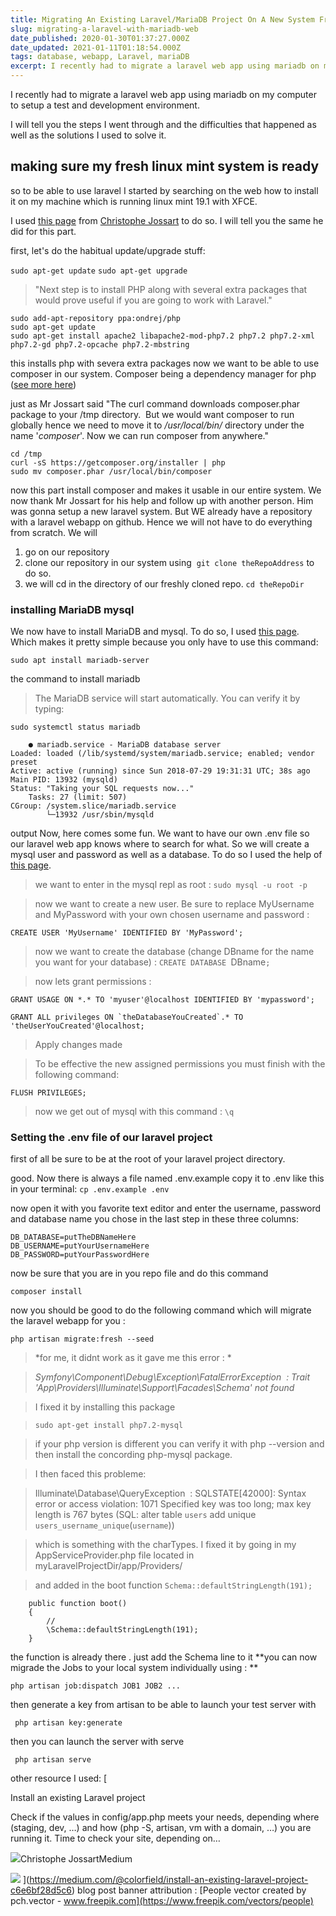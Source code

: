 ```yaml
---
title: Migrating An Existing Laravel/MariaDB Project On A New System From Scratch.
slug: migrating-a-laravel-with-mariadb-web
date_published: 2020-01-30T01:37:27.000Z
date_updated: 2021-01-11T01:18:54.000Z
tags: database, webapp, Laravel, mariaDB
excerpt: I recently had to migrate a laravel web app using mariadb on my computer to setup a test and development environment.I will tell you the steps I went through and the difficulties that happened as well as the solutions I used to solve it. 
---
```


I recently had to migrate a laravel web app using mariadb on my computer to setup a test and development environment.

I will tell you the steps I went through and the difficulties that happened as well as the solutions I used to solve it. 

## making sure my fresh linux mint system is ready

so to be able to use laravel I started by searching on the web how to install it on my machine which is running linux mint 19.1 with XFCE.

I used [this page](https://www.howtoforge.com/tutorial/install-laravel-on-ubuntu-for-apache/) from [Christophe Jossart](https://medium.com/@colorfield) to do so. I will tell you the same he did for this part.

first, let's do the habitual update/upgrade stuff:

`sudo apt-get update`
`sudo apt-get upgrade`

> "Next step is to install PHP along with several extra packages that would prove useful if you are going to work with Laravel."

    sudo add-apt-repository ppa:ondrej/php
    sudo apt-get update
    sudo apt-get install apache2 libapache2-mod-php7.2 php7.2 php7.2-xml php7.2-gd php7.2-opcache php7.2-mbstring

this installs php with severa extra packages
now we want to be able to use composer in our system. Composer being a dependency manager for php ([see more here](https://getcomposer.org/))

just as Mr Jossart said "The curl command downloads composer.phar package to your /tmp directory.  But we would want composer to run globally hence we need to move it to */usr/local/bin/* directory under the name '*composer*'. Now we can run composer from anywhere."

    cd /tmp
    curl -sS https://getcomposer.org/installer | php
    sudo mv composer.phar /usr/local/bin/composer

now this part install composer and makes it usable in our entire system.
We now thank Mr Jossart for his help and follow up with another person. Him was gonna setup a new laravel system. But WE already have a repository with a laravel webapp on github. Hence we will not have to do everything from scratch. We will 

1. go on our repository
2. clone our repository in our system using  `git clone theRepoAddress` to do so.
3. we will cd in the directory of our freshly cloned repo. `cd theRepoDir`

### installing MariaDB mysql 

We now have to install MariaDB and mysql. To do so, I used [this page](https://linuxize.com/post/how-to-install-mariadb-on-ubuntu-18-04/). Which makes it pretty simple because you only have to use this command: 

    sudo apt install mariadb-server

the command to install mariadb
> The MariaDB service will start automatically. You can verify it by typing:

    sudo systemctl status mariadb

        ● mariadb.service - MariaDB database server
    Loaded: loaded (/lib/systemd/system/mariadb.service; enabled; vendor preset
    Active: active (running) since Sun 2018-07-29 19:31:31 UTC; 38s ago
    Main PID: 13932 (mysqld)
    Status: "Taking your SQL requests now..."
        Tasks: 27 (limit: 507)
    CGroup: /system.slice/mariadb.service
            └─13932 /usr/sbin/mysqld

output
Now, here comes some fun. We want to have our own .env file so our laravel web app knows where to search for what. So we will create a mysql user and password as well as a database. To do so I used the help of [this page](http://www.daniloaz.com/en/how-to-create-a-user-in-mysql-mariadb-and-grant-permissions-on-a-specific-database/).

> we want to enter in the mysql repl as root : `sudo mysql -u root -p`

> now we want to create a new user. Be sure to replace MyUsername and MyPassword with your own chosen username and password : 

    CREATE USER 'MyUsername' IDENTIFIED BY 'MyPassword';

> now we want to create the database (change DBname for the name you want for your database) : `CREATE DATABASE `DBname`;`

> now lets grant permissions :

    GRANT USAGE ON *.* TO 'myuser'@localhost IDENTIFIED BY 'mypassword';

    GRANT ALL privileges ON `theDatabaseYouCreated`.* TO 'theUserYouCreated'@localhost;

> Apply changes made

> To be effective the new assigned permissions you must finish with the following command:

    FLUSH PRIVILEGES;

> now we get out of mysql with this command : `\q`

### Setting the .env file of our laravel project

first of all be sure to be at the root of your laravel project directory.

good. Now there is always a file named .env.example copy it to .env like this in your terminal: `cp .env.example .env`

now open it with you favorite text editor and enter the username, password and database name you chose in the last step in these three columns:

    DB_DATABASE=putTheDBNameHere
    DB_USERNAME=putYourUsernameHere
    DB_PASSWORD=putYourPasswordHere

now be sure that you are in you repo file and do this command

    composer install

now you should be good to do the following command which will migrate the laravel webapp for you : 

`php artisan migrate:fresh --seed`

> *for me, it didnt work as it gave me this error : *

> *Symfony\Component\Debug\Exception\FatalErrorException  : Trait 'App\Providers\Illuminate\Support\Facades\Schema' not found*

> I fixed it by installing this package

> `sudo apt-get install php7.2-mysql`

> if your php version is different you can verify it with php --version and then install the concording php-mysql package.

> I then faced this probleme: 

> Illuminate\Database\QueryException  : SQLSTATE[42000]: Syntax error or access violation: 1071 Specified key was too long; max key length is 767 bytes (SQL: alter table `users` add unique `users_username_unique`(`username`))

> which is something with the charTypes. I fixed it by going in my AppServiceProvider.php file located in myLaravelProjectDir/app/Providers/

> and added in the boot function `Schema::defaultStringLength(191);`

        public function boot()
        {
            //
            \Schema::defaultStringLength(191);
        }

the function is already there . just add the Schema line to it
**you can now migrade the Jobs to your local system individually using : **

`php artisan job:dispatch JOB1 JOB2 ...`

then generate a key from artisan to be able to launch your test server with

     php artisan key:generate

then you can launch the server with serve

     php artisan serve

other resource I used:
[

Install an existing Laravel project

Check if the values in config/app.php meets your needs, depending where (staging, dev, …) and how (php -S, artisan, vm with a domain, …) you are running it. Time to check your site, depending on…

![](https://cdn-images-1.medium.com/fit/c/152/152/1*8I-HPL0bfoIzGied-dzOvA.png)Christophe JossartMedium

![](https://miro.medium.com/proxy/1*3sela1OADrJr7dJk_CXaEQ.png)
](https://medium.com/@colorfield/install-an-existing-laravel-project-c6e6bf28d5c6)
blog post banner attribution : [People vector created by pch.vector - www.freepik.com](https://www.freepik.com/vectors/people)
